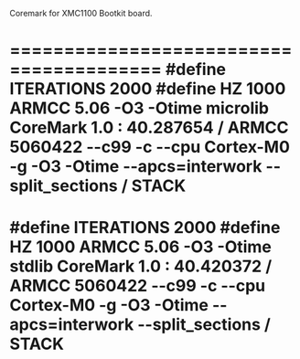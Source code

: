 Coremark for XMC1100 Bootkit board.

========================================
#define ITERATIONS    2000
#define    HZ    1000
ARMCC 5.06 -O3 -Otime microlib
CoreMark 1.0 : 40.287654 / ARMCC 5060422 --c99 -c --cpu Cortex-M0 -g -O3 -Otime --apcs=interwork --split_sections / STACK
=======================================
#define ITERATIONS    2000
#define    HZ    1000
ARMCC 5.06 -O3 -Otime stdlib
CoreMark 1.0 : 40.420372 / ARMCC 5060422 --c99 -c --cpu Cortex-M0 -g -O3 -Otime --apcs=interwork --split_sections / STACK
========================================
